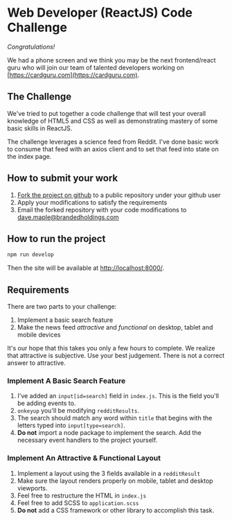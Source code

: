 # Web Developer (ReactJS) Code Challenge

*Congratulations!*

We had a phone screen and we think you may be the next frontend/react guru who will join our team of talented developers 
working on [https://cardguru.com](https://cardguru.com). 

## The Challenge

We've tried to put together a code challenge that will test your overall knowledge of HTML5 and CSS 
as well as demonstrating mastery of some basic skills in ReactJS.

The challenge leverages a science feed from Reddit. 
I've done basic work to consume that feed with an axios client and to set that feed into state on the index page.

## How to submit your work

1. [Fork the project on github](https://help.github.com/articles/fork-a-repo/) to a public repository under your github user
2. Apply your modifications to satisfy the requirements 
3. Email the forked repository with your code modifications to [dave.maple@brandedholdings.com](mailto:dave.maple@brandedholdings.com)

## How to run the project
```bash
npm run develop
```

Then the site will be available at [http://localhost:8000/](http://localhost:8000/).

## Requirements

There are two parts to your challenge:

1. Implement a basic search feature
2. Make the news feed _attractive_ and _functional_ on desktop, tablet and mobile devices

It's our hope that this takes you only a few hours to complete. 
We realize that attractive is subjective. 
Use your best judgement.
There is not a correct answer to attractive. 

### Implement A Basic Search Feature

1. I've added an `input[id=search]` field in `index.js`. This is the field you'll be adding events to.
2. `onkeyup` you'll be modifying `redditResults`.
3. The search should match any word within `title` that begins with the letters typed into `input[type=search]`.
4. **Do not** import a node package to implement the search. Add the necessary event handlers to the project yourself.

### Implement An Attractive & Functional Layout

1. Implement a layout using the 3 fields available in a `redditResult`
2. Make sure the layout renders properly on mobile, tablet and desktop viewports.
3. Feel free to restructure the HTML in `index.js`
4. Feel free to add SCSS to `application.scss`
5. **Do not** add a CSS framework or other library to accomplish this task. 





 